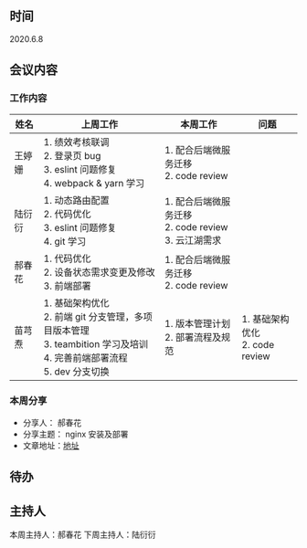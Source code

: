## 时间

2020.6.8

## 会议内容

### 工作内容

| 姓名   | 上周工作                                                                                                                              | 本周工作                                                     | 问题                                |
| ------ | ------------------------------------------------------------------------------------------------------------------------------------- | ------------------------------------------------------------ | ----------------------------------- |
| 王婷姗 | 1. 绩效考核联调 <br> 2. 登录页 bug <br> 3. eslint 问题修复 <br> 4. webpack & yarn 学习                                                | 1. 配合后端微服务迁移 <br> 2. code review <br>               |                                     |
| 陆衍衍 | 1. 动态路由配置 <br> 2. 代码优化 <br> 3. eslint 问题修复 <br> 4. git 学习                                                             | 1. 配合后端微服务迁移 <br> 2. code review <br> 3. 云江湖需求 |                                     |
| 郝春花 | 1. 代码优化 <br> 2. 设备状态需求变更及修改 <br> 3. 前端部署                                                                           | 1. 配合后端微服务迁移 <br> 2. code review                    |                                     |
| 苗芎焘 | 1. 基础架构优化 <br> 2. 前端 git 分支管理，多项目版本管理 <br> 3. teambition 学习及培训 <br> 4. 完善前端部署流程 <br> 5. dev 分支切换 | 1. 版本管理计划 <br> 2. 部署流程及规范                       | 1. 基础架构优化 <br> 2. code review |

### 本周分享

- 分享人： 郝春花
- 分享主题： nginx 安装及部署
- 文章地址：[地址](/shared/vmware-centos-nginx.md)

## 待办

## 主持人

本周主持人：郝春花
下周主持人：陆衍衍
